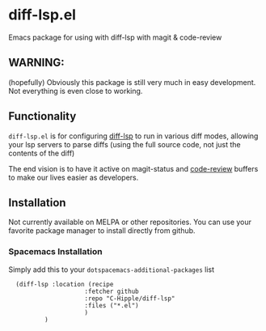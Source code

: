 # diff-lsp.el
Emacs package for using with diff-lsp with magit &amp; code-review

## WARNING:
(hopefully) Obviously this package is still very much in easy development.  Not everything is even close to working.

## Functionality

`diff-lsp.el` is for configuring [diff-lsp](https://www.github.com/C-Hipple/diff-lsp) to run in various diff modes, allowing your lsp servers to parse diffs (using the full source code, not just the contents of the diff)

The end vision is to have it active on magit-status and [code-review](https://www.github.com/C-Hipple/code-review) buffers to make our lives easier as developers.

## Installation

Not currently available on MELPA or other repositories.  You can use your favorite package manager to install directly from github.

### Spacemacs Installation

Simply add this to your `dotspacemacs-additional-packages` list

```elisp
  (diff-lsp :location (recipe
                     :fetcher github
                     :repo "C-Hipple/diff-lsp"
                     :files ("*.el")
                     )
          )
```
